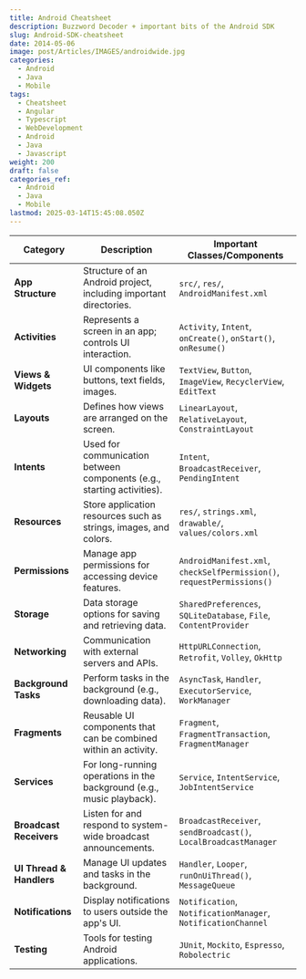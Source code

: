 ```yaml
---
title: Android Cheatsheet
description: Buzzword Decoder + important bits of the Android SDK
slug: Android-SDK-cheatsheet
date: 2014-05-06
image: post/Articles/IMAGES/androidwide.jpg
categories:
  - Android
  - Java
  - Mobile
tags:
  - Cheatsheet
  - Angular
  - Typescript
  - WebDevelopment
  - Android
  - Java
  - Javascript
weight: 200
draft: false
categories_ref:
  - Android
  - Java
  - Mobile
lastmod: 2025-03-14T15:45:08.050Z
---
```

| **Category**             | **Description**                                                        | **Important Classes/Components**                                       |
| ------------------------ | ---------------------------------------------------------------------- | ---------------------------------------------------------------------- |
| **App Structure**        | Structure of an Android project, including important directories.      | `src/`, `res/`, `AndroidManifest.xml`                                  |
| **Activities**           | Represents a screen in an app; controls UI interaction.                | `Activity`, `Intent`, `onCreate()`, `onStart()`, `onResume()`          |
| **Views & Widgets**      | UI components like buttons, text fields, images.                       | `TextView`, `Button`, `ImageView`, `RecyclerView`, `EditText`          |
| **Layouts**              | Defines how views are arranged on the screen.                          | `LinearLayout`, `RelativeLayout`, `ConstraintLayout`                   |
| **Intents**              | Used for communication between components (e.g., starting activities). | `Intent`, `BroadcastReceiver`, `PendingIntent`                         |
| **Resources**            | Store application resources such as strings, images, and colors.       | `res/`, `strings.xml`, `drawable/`, `values/colors.xml`                |
| **Permissions**          | Manage app permissions for accessing device features.                  | `AndroidManifest.xml`, `checkSelfPermission()`, `requestPermissions()` |
| **Storage**              | Data storage options for saving and retrieving data.                   | `SharedPreferences`, `SQLiteDatabase`, `File`, `ContentProvider`       |
| **Networking**           | Communication with external servers and APIs.                          | `HttpURLConnection`, `Retrofit`, `Volley`, `OkHttp`                    |
| **Background Tasks**     | Perform tasks in the background (e.g., downloading data).              | `AsyncTask`, `Handler`, `ExecutorService`, `WorkManager`               |
| **Fragments**            | Reusable UI components that can be combined within an activity.        | `Fragment`, `FragmentTransaction`, `FragmentManager`                   |
| **Services**             | For long-running operations in the background (e.g., music playback).  | `Service`, `IntentService`, `JobIntentService`                         |
| **Broadcast Receivers**  | Listen for and respond to system-wide broadcast announcements.         | `BroadcastReceiver`, `sendBroadcast()`, `LocalBroadcastManager`        |
| **UI Thread & Handlers** | Manage UI updates and tasks in the background.                         | `Handler`, `Looper`, `runOnUiThread()`, `MessageQueue`                 |
| **Notifications**        | Display notifications to users outside the app's UI.                   | `Notification`, `NotificationManager`, `NotificationChannel`           |
| **Testing**              | Tools for testing Android applications.                                | `JUnit`, `Mockito`, `Espresso`, `Robolectric`                          |
